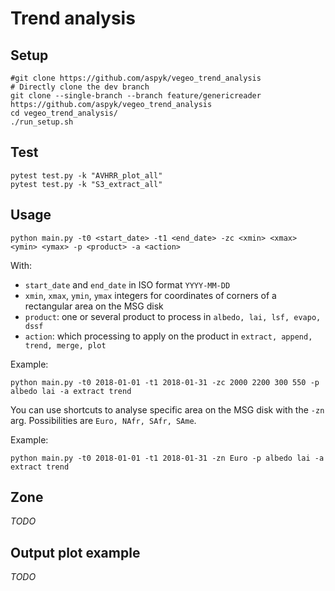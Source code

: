 # Trend analysis

## Setup
```
#git clone https://github.com/aspyk/vegeo_trend_analysis
# Directly clone the dev branch
git clone --single-branch --branch feature/genericreader https://github.com/aspyk/vegeo_trend_analysis
cd vegeo_trend_analysis/
./run_setup.sh
```

## Test
```
pytest test.py -k "AVHRR_plot_all"
pytest test.py -k "S3_extract_all"
```


## Usage

```
python main.py -t0 <start_date> -t1 <end_date> -zc <xmin> <xmax> <ymin> <ymax> -p <product> -a <action>
```

With:
- `start_date` and `end_date` in ISO format `YYYY-MM-DD`
- `xmin`, `xmax`, `ymin`, `ymax` integers for coordinates of corners of a rectangular area on the MSG disk
- `product`: one or several product to process in `albedo, lai, lsf, evapo, dssf`
- `action`: which processing to apply on the product in `extract, append, trend, merge, plot`

Example:
```
python main.py -t0 2018-01-01 -t1 2018-01-31 -zc 2000 2200 300 550 -p albedo lai -a extract trend
```

You can use shortcuts to analyse specific area on the MSG disk with the `-zn` arg. Possibilities are `Euro, NAfr, SAfr, SAme`.

Example:
```
python main.py -t0 2018-01-01 -t1 2018-01-31 -zn Euro -p albedo lai -a extract trend
```

## Zone

_TODO_


## Output plot example

_TODO_
